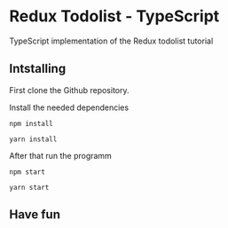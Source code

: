 # Redux Todolist - TypeScript

TypeScript implementation of the Redux todolist tutorial

## Intstalling

First clone the Github repository.

Install the needed dependencies

```
npm install
```
```
yarn install
```

After that run the programm

```
npm start
```
```
yarn start
```

## Have fun
